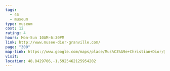 ```yaml
---
tags:
  - 4S
  - museum
type: museum
cost: 12
rating: 4
hours: Mon-Sun 10AM-6:30PM
link: http://www.musee-dior-granville.com/
page: "300"
map-link: https://www.google.com/maps/place/Mus%C3%A9e+Christian+Dior/@48.8429468,-1.5951038,17z/data=!3m1!4b1!4m6!3m5!1s0x480c1afab30117ab:0x2e8230976b578f2b!8m2!3d48.8429433!4d-1.5925289!16s%2Fg%2F122q9qmp?entry=ttu&g_ep=EgoyMDI0MDkxNS4wIKXMDSoASAFQAw%3D%3D
visit: 
location: 48.8429706,-1.5925462125954202
---
```


